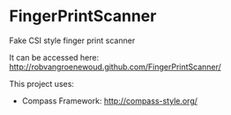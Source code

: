 FingerPrintScanner
==================

Fake CSI style finger print scanner

It can be accessed here: <http://robvangroenewoud.github.com/FingerPrintScanner/>

This project uses:

* Compass Framework: <http://compass-style.org/>

